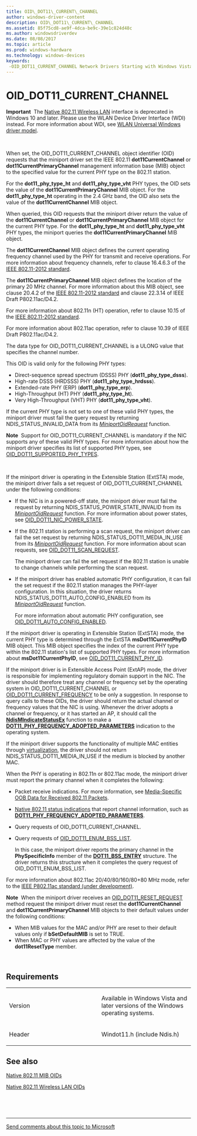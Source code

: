 ```yaml
---
title: OID\_DOT11\_CURRENT\_CHANNEL
author: windows-driver-content
description: OID\_DOT11\_CURRENT\_CHANNEL
ms.assetid: 85f75cd8-ae9f-4dca-be9c-39e1c824d48c
ms.author: windowsdriverdev
ms.date: 08/08/2017
ms.topic: article
ms.prod: windows-hardware
ms.technology: windows-devices
keywords: 
 -OID_DOT11_CURRENT_CHANNEL Network Drivers Starting with Windows Vista
---
```


# OID\_DOT11\_CURRENT\_CHANNEL


**Important**  The [Native 802.11 Wireless LAN](https://msdn.microsoft.com/library/windows/hardware/ff560690) interface is deprecated in Windows 10 and later. Please use the WLAN Device Driver Interface (WDI) instead. For more information about WDI, see [WLAN Universal Windows driver model](https://msdn.microsoft.com/library/windows/hardware/dn897672).

 

When set, the OID\_DOT11\_CURRENT\_CHANNEL object identifier (OID) requests that the miniport driver set the IEEE 802.11 **dot11CurrentChannel** or **dot11CurrentPrimaryChannel** management information base (MIB) object to the specified value for the current PHY type on the 802.11 station.

For the **dot11\_phy\_type\_ht** and **dot11\_phy\_type\_vht** PHY types, the OID sets the value of the **dot11CurrentPrimaryChannel** MIB object. For the **dot11\_phy\_type\_ht** operating in the 2.4 GHz band, the OID also sets the value of the **dot11CurrentChannel** MIB object.

When queried, this OID requests that the miniport driver return the value of the **dot11CurrentChannel** or **dot11CurrentPrimaryChannel** MIB object for the current PHY type. For the **dot11\_phy\_type\_ht** and **dot11\_phy\_type\_vht** PHY types, the miniport queries the **dot11CurrentPrimaryChannel** MIB object.

The **dot11CurrentChannel** MIB object defines the current operating frequency channel used by the PHY for transmit and receive operations. For more information about frequency channels, refer to clause 16.4.6.3 of the [IEEE 802.11-2012 standard](http://standards.ieee.org/getieee802/download/802.11-2012.pdf).

The **dot11CurrentPrimaryChannel** MIB object defines the location of the primary 20 MHz channel. For more information about this MIB object, see clause 20.4.2 of the [IEEE 802.11-2012 standard](http://standards.ieee.org/getieee802/download/802.11-2012.pdf) and clause 22.3.14 of IEEE Draft P802.11ac/D4.2.

For more information about 802.11n (HT) operation, refer to clause 10.15 of the [IEEE 802.11-2012 standard](http://standards.ieee.org/getieee802/download/802.11-2012.pdf).

For more information about 802.11ac operation, refer to clause 10.39 of IEEE Draft P802.11ac/D4.2.

The data type for OID\_DOT11\_CURRENT\_CHANNEL is a ULONG value that specifies the channel number.

This OID is valid only for the following PHY types:

-   Direct-sequence spread spectrum (DSSS) PHY (**dot11\_phy\_type\_dsss**).
-   High-rate DSSS (HRDSSS) PHY (**dot11\_phy\_type\_hrdsss**).
-   Extended-rate PHY (ERP) (**dot11\_phy\_type\_erp**).
-   High-Throughput (HT) PHY (**dot11\_phy\_type\_ht**).
-   Very High-Throughput (VHT) PHY (**dot11\_phy\_type\_vht**).

If the current PHY type is not set to one of these valid PHY types, the miniport driver must fail the query request by returning NDIS\_STATUS\_INVALID\_DATA from its [*MiniportOidRequest*](https://msdn.microsoft.com/library/windows/hardware/ff559416) function.

**Note**  Support for OID\_DOT11\_CURRENT\_CHANNEL is mandatory if the NIC supports any of these valid PHY types. For more information about how the miniport driver specifies its list of supported PHY types, see [OID\_DOT11\_SUPPORTED\_PHY\_TYPES](oid-dot11-supported-phy-types.md).

 

If the miniport driver is operating in the Extensible Station (ExtSTA) mode, the miniport driver fails a set request of OID\_DOT11\_CURRENT\_CHANNEL under the following conditions:

-   If the NIC is in a powered-off state, the miniport driver must fail the request by returning NDIS\_STATUS\_POWER\_STATE\_INVALID from its [*MiniportOidRequest*](https://msdn.microsoft.com/library/windows/hardware/ff559416) function. For more information about power states, see [OID\_DOT11\_NIC\_POWER\_STATE](oid-dot11-nic-power-state.md).

-   If the 802.11 station is performing a scan request, the miniport driver can fail the set request by returning NDIS\_STATUS\_DOT11\_MEDIA\_IN\_USE from its [*MiniportOidRequest*](https://msdn.microsoft.com/library/windows/hardware/ff559416) function. For more information about scan requests, see [OID\_DOT11\_SCAN\_REQUEST](oid-dot11-scan-request.md).

    The miniport driver can fail the set request if the 802.11 station is unable to change channels while performing the scan request.

-   If the miniport driver has enabled automatic PHY configuration, it can fail the set request if the 802.11 station manages the PHY-layer configuration. In this situation, the driver returns NDIS\_STATUS\_DOT11\_AUTO\_CONFIG\_ENABLED from its [*MiniportOidRequest*](https://msdn.microsoft.com/library/windows/hardware/ff559416) function.

    For more information about automatic PHY configuration, see [OID\_DOT11\_AUTO\_CONFIG\_ENABLED](oid-dot11-auto-config-enabled.md).

If the miniport driver is operating in Extensible Station (ExtSTA) mode, the current PHY type is determined through the ExtSTA **msDot11CurrentPhyID** MIB object. This MIB object specifies the index of the current PHY type within the 802.11 station's list of supported PHY types. For more information about **msDot11CurrentPhyID**, see [OID\_DOT11\_CURRENT\_PHY\_ID](oid-dot11-current-phy-id.md).

If the miniport driver is in Extensible Access Point (ExtAP) mode, the driver is responsible for implementing regulatory domain support in the NIC. The driver should therefore treat any channel or frequency set by the operating system in OID\_DOT11\_CURRENT\_CHANNEL or [OID\_DOT11\_CURRENT\_FREQUENCY](oid-dot11-current-frequency.md) to be only a suggestion. In response to query calls to these OIDs, the driver should return the actual channel or frequency values that the NIC is using. Whenever the driver adopts a channel or frequency, or it has started an AP, it should call the [**NdisMIndicateStatusEx**](https://msdn.microsoft.com/library/windows/hardware/ff563600) function to make a [**DOT11\_PHY\_FREQUENCY\_ADOPTED\_PARAMETERS**](https://msdn.microsoft.com/library/windows/hardware/ff548735) indication to the operating system.

If the miniport driver supports the functionality of multiple MAC entities through [virtualization](https://msdn.microsoft.com/library/windows/hardware/ff571041), the driver should not return NDIS\_STATUS\_DOT11\_MEDIA\_IN\_USE if the medium is blocked by another MAC.

When the PHY is operating in 802.11n or 802.11ac mode, the miniport driver must report the primary channel when it completes the following:

-   Packet receive indications. For more information, see [Media-Specific OOB Data for Received 802.11 Packets](https://msdn.microsoft.com/library/windows/hardware/ff559169).

-   [Native 802.11 status indications](https://msdn.microsoft.com/library/windows/hardware/ff560685) that report channel information, such as [**DOT11\_PHY\_FREQUENCY\_ADOPTED\_PARAMETERS**](https://msdn.microsoft.com/library/windows/hardware/ff548735).
-   Query requests of OID\_DOT11\_CURRENT\_CHANNEL.

-   Query requests of [OID\_DOT11\_ENUM\_BSS\_LIST](oid-dot11-enum-bss-list.md).

    In this case, the miniport driver reports the primary channel in the **PhySpecificInfo** member of the [**DOT11\_BSS\_ENTRY**](https://msdn.microsoft.com/library/windows/hardware/ff547665) structure. The driver returns this structure when it completes the query request of OID\_DOT11\_ENUM\_BSS\_LIST.

For more information about 802.11ac 20/40/80/160/80+80 MHz mode, refer to the [IEEE P802.11ac standard (under development)](http://www.ieee802.org/11/Reports/tgac_update.md).

**Note**  When the miniport driver receives an [OID\_DOT11\_RESET\_REQUEST](oid-dot11-reset-request.md) method request the miniport driver must reset the **dot11CurrentChannel** and **dot11CurrentPrimaryChannel** MIB objects to their default values under the following conditions:
-   When MIB values for the MAC and/or PHY are reset to their default values only if **bSetDefaultMIB** is set to TRUE.
-   When MAC or PHY values are affected by the value of the **dot11ResetType** member.

 

Requirements
------------

<table>
<colgroup>
<col width="50%" />
<col width="50%" />
</colgroup>
<tbody>
<tr class="odd">
<td><p>Version</p></td>
<td><p>Available in Windows Vista and later versions of the Windows operating systems.</p></td>
</tr>
<tr class="even">
<td><p>Header</p></td>
<td>Windot11.h (include Ndis.h)</td>
</tr>
</tbody>
</table>

## See also


[Native 802.11 MIB OIDs](https://msdn.microsoft.com/library/windows/hardware/ff560645)

[Native 802.11 Wireless LAN OIDs](https://msdn.microsoft.com/library/windows/hardware/ff560691)

 

 


--------------------
[Send comments about this topic to Microsoft](mailto:wsddocfb@microsoft.com?subject=Documentation%20feedback%20%5Bnetvista\netvista%5D:%20OID_DOT11_CURRENT_CHANNEL%20%20RELEASE:%20%288/8/2017%29&body=%0A%0APRIVACY%20STATEMENT%0A%0AWe%20use%20your%20feedback%20to%20improve%20the%20documentation.%20We%20don't%20use%20your%20email%20address%20for%20any%20other%20purpose,%20and%20we'll%20remove%20your%20email%20address%20from%20our%20system%20after%20the%20issue%20that%20you're%20reporting%20is%20fixed.%20While%20we're%20working%20to%20fix%20this%20issue,%20we%20might%20send%20you%20an%20email%20message%20to%20ask%20for%20more%20info.%20Later,%20we%20might%20also%20send%20you%20an%20email%20message%20to%20let%20you%20know%20that%20we've%20addressed%20your%20feedback.%0A%0AFor%20more%20info%20about%20Microsoft's%20privacy%20policy,%20see%20http://privacy.microsoft.com/default.aspx. "Send comments about this topic to Microsoft")


